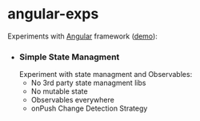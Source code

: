 # angular-exps
Experiments with [Angular](https://angular.io) framework ([demo](https://es-repo.github.io/angular-exps/simple-state-managment/dist/simple/)):
- ### Simple State Managment
  Experiment with state managment and Observables:
  - No 3rd party state managment libs 
  - No mutable state
  - Observables everywhere
  - onPush Change Detection Strategy
